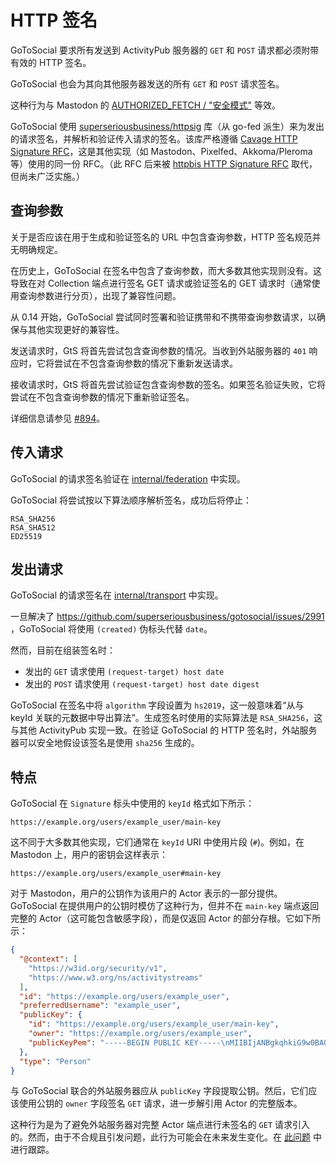 # HTTP 签名

GoToSocial 要求所有发送到 ActivityPub 服务器的 `GET` 和 `POST` 请求都必须附带有效的 HTTP 签名。

GoToSocial 也会为其向其他服务器发送的所有 `GET` 和 `POST` 请求签名。

这种行为与 Mastodon 的 [AUTHORIZED_FETCH / "安全模式"](https://docs.joinmastodon.org/admin/config/#authorized_fetch) 等效。

GoToSocial 使用 [superseriousbusiness/httpsig](https://codeberg.org/superseriousbusiness/httpsig) 库（从 go-fed 派生）来为发出的请求签名，并解析和验证传入请求的签名。该库严格遵循 [Cavage HTTP Signature RFC](https://datatracker.ietf.org/doc/html/draft-cavage-http-signatures-12)，这是其他实现（如 Mastodon、Pixelfed、Akkoma/Pleroma 等）使用的同一份 RFC。（此 RFC 后来被 [httpbis HTTP Signature RFC](https://datatracker.ietf.org/doc/html/draft-ietf-httpbis-message-signatures) 取代，但尚未广泛实施。）

## 查询参数

关于是否应该在用于生成和验证签名的 URL 中包含查询参数，HTTP 签名规范并无明确规定。

在历史上，GoToSocial 在签名中包含了查询参数，而大多数其他实现则没有。这导致在对 Collection 端点进行签名 GET 请求或验证签名的 GET 请求时（通常使用查询参数进行分页），出现了兼容性问题。

从 0.14 开始，GoToSocial 尝试同时签署和验证携带和不携带查询参数请求，以确保与其他实现更好的兼容性。

发送请求时，GtS 将首先尝试包含查询参数的情况。当收到外站服务器的 `401` 响应时，它将尝试在不包含查询参数的情况下重新发送请求。

接收请求时，GtS 将首先尝试验证包含查询参数的签名。如果签名验证失败，它将尝试在不包含查询参数的情况下重新验证签名。

详细信息请参见 [#894](https://github.com/superseriousbusiness/gotosocial/issues/894)。

## 传入请求

GoToSocial 的请求签名验证在 [internal/federation](https://codeberg.org/superseriousbusiness/gotosocial/src/branch/main/internal/federation/authenticate.go) 中实现。

GoToSocial 将尝试按以下算法顺序解析签名，成功后将停止：

```text
RSA_SHA256
RSA_SHA512
ED25519
```

## 发出请求

GoToSocial 的请求签名在 [internal/transport](https://codeberg.org/superseriousbusiness/gotosocial/src/branch/main/internal/transport/signing.go) 中实现。

一旦解决了 https://github.com/superseriousbusiness/gotosocial/issues/2991 ，GoToSocial 将使用 `(created)` 伪标头代替 `date`。

然而，目前在组装签名时：

- 发出的 `GET` 请求使用 `(request-target) host date`
- 发出的 `POST` 请求使用 `(request-target) host date digest` 

GoToSocial 在签名中将 `algorithm` 字段设置为 `hs2019`，这一般意味着“从与 keyId 关联的元数据中导出算法”。生成签名时使用的实际算法是 `RSA_SHA256`，这与其他 ActivityPub 实现一致。在验证 GoToSocial 的 HTTP 签名时，外站服务器可以安全地假设该签名是使用 `sha256` 生成的。

## 特点

GoToSocial 在 `Signature` 标头中使用的 `keyId` 格式如下所示：

```text
https://example.org/users/example_user/main-key
```

这不同于大多数其他实现，它们通常在 `keyId` URI 中使用片段 (`#`)。例如，在 Mastodon 上，用户的密钥会这样表示：

```text
https://example.org/users/example_user#main-key
```

对于 Mastodon，用户的公钥作为该用户的 Actor 表示的一部分提供。GoToSocial 在提供用户的公钥时模仿了这种行为，但并不在 `main-key` 端点返回完整的 Actor（这可能包含敏感字段），而是仅返回 Actor 的部分存根。它如下所示：

```json
{
  "@context": [
    "https://w3id.org/security/v1",
    "https://www.w3.org/ns/activitystreams"
  ],
  "id": "https://example.org/users/example_user",
  "preferredUsername": "example_user",
  "publicKey": {
    "id": "https://example.org/users/example_user/main-key",
    "owner": "https://example.org/users/example_user",
    "publicKeyPem": "-----BEGIN PUBLIC KEY-----\nMIIBIjANBgkqhkiG9w0BAQEFAAOCAQ8AMIIBCgKCAQEAzGB3yDvMl+8p+ViutVRG\nVDl9FO7ZURYXnwB3TedSfG13jyskoiMDNvsbLoUQM9ajZPB0zxJPZUlB/W3BWHRC\nNFQglE5DkB30GjTClNZoOrx64vLRT5wAEwIOjklKVNk9GJi1hFFxrgj931WtxyML\nBvo+TdEblBcoru6MKAov8IU4JjQj5KUmjnW12Rox8dj/rfGtdaH8uJ14vLgvlrAb\neQbN5Ghaxh9DGTo1337O9a9qOsir8YQqazl8ahzS2gvYleV+ou09RDhS75q9hdF2\nLI+1IvFEQ2ZO2tLk3umUP1ioa+5CWKsWD0GAXbQu9uunAV0VoExP4+/9WYOuP0ei\nKwIDAQAB\n-----END PUBLIC KEY-----\n"
  },
  "type": "Person"
}
```

与 GoToSocial 联合的外站服务器应从 `publicKey` 字段提取公钥。然后，它们应该使用公钥的 `owner` 字段签名 `GET` 请求，进一步解引用 Actor 的完整版本。

这种行为是为了避免外站服务器对完整 Actor 端点进行未签名的 `GET` 请求引入的。然而，由于不合规且引发问题，此行为可能会在未来发生变化。在 [此问题](https://github.com/superseriousbusiness/gotosocial/issues/1186) 中进行跟踪。
